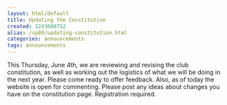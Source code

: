 ```yaml
---
layout: html/default
title: Updating the Constitution
created: 1243608752
alias: /sp09/updating-constitution.html
categories: announcements
tags: announcements
---
```

This Thursday, June 4th, we are reviewing and revising the club constitution, as well as working out the logistics of what we will be doing in the next year. Please come ready to offer feedback. Also, as of today the website is open for commenting. Please post any ideas about changes you have on the constitution page. Registration required.
